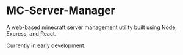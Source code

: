 # MC-Server-Manager

A web-based minecraft server management utility built using Node, Express, and React. 

Currently in early development. 
